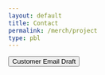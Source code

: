 ```yaml
---
layout: default
title: Contact
permalink: /merch/project
type: pbl
---
```



<!DOCTYPE html>


<button type="button" class="btn btn-primary" onclick="alert('Hello __(customer name here)__!\nThank you so much for your order! Please come to the student store at lunch to pick up your new swaggy merchandise!\nSincerely,\n__Merch Andise__(commissioner name)\nDel Norte ASB\n Merchandise Commmissioner')" >
    Customer Email Draft
  </button>
  